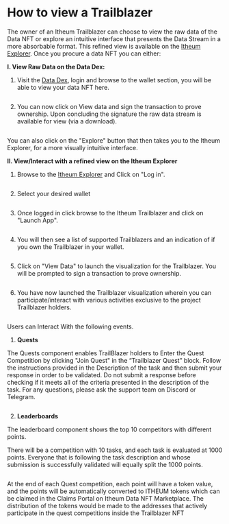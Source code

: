 # How to view a Trailblazer

The owner of an Itheum Trailblazer can choose to view the raw data of the Data NFT or explore an intuitive interface that presents the Data Stream in a more absorbable format. This refined view is available on the [Itheum Explorer](../../pre-aithra-apps/itheum-explorer.md). Once you procure a data NFT you can either:

**I. View Raw Data on the Data Dex:**

1. Visit the [Data Dex](https://datadex.itheum.io/), login and browse to the wallet section, you will be able to view your data NFT here.

<figure><img src="../../../.gitbook/assets/image (43).png" alt=""><figcaption></figcaption></figure>

2. You can now click on View data and sign the transaction to prove ownership. Upon concluding the signature the raw data stream is available for view (via a download).&#x20;

<figure><img src="../../../.gitbook/assets/image (71).png" alt=""><figcaption></figcaption></figure>

You can also click on the "Explore" button that then takes you to the Itheum Explorer, for a more visually intuitive interface.



**II. View/Interact with a refined view on the Itheum Explorer**

1. Browse to the [Itheum Explorer](https://explorer.itheum.io/) and Click on "Log in".

<figure><img src="../../../.gitbook/assets/image (20).png" alt=""><figcaption></figcaption></figure>

2. Select your desired wallet

<figure><img src="https://lh5.googleusercontent.com/eV7BWrGRBDuID4uu7D3b60ykZrE-3cDkJw2xY3Frv6TItqKpfq_7GjEneWoxi3fJUHjqn3MBx6r-FF4IDXCE5Yaz9W8Vb0zW3ElEGILYM-HDnNDHSRfovUd_QK2kd-mue6Gwsks1dHcxDxr4w1EX6a8" alt=""><figcaption></figcaption></figure>

3. Once logged in click browse to the Itheum Trailblazer and click on "Launch App".

<figure><img src="../../../.gitbook/assets/image (74).png" alt=""><figcaption></figcaption></figure>

4. You will then see a list of supported Trailblazers and an indication of if you own the Trailblazer in your wallet.

<figure><img src="../../../.gitbook/assets/image (40).png" alt=""><figcaption></figcaption></figure>

5. Click on "View Data" to launch the visualization for the Trailblazer. You will be prompted to sign a transaction to prove ownership.

<figure><img src="../../../.gitbook/assets/image (62).png" alt=""><figcaption></figcaption></figure>

6. You have now launched the Trailblazer visualization wherein you can participate/interact with various activities exclusive to the project Trailblazer holders.

<figure><img src="../../../.gitbook/assets/image (27).png" alt=""><figcaption></figcaption></figure>

Users can Interact With the following events.

1. &#x20;**Quests**

The Quests component enables TrailBlazer holders to Enter the Quest Competition by clicking "Join Quest" in the “Trailblazer Quest” block. Follow the instructions provided in the Description of the task and then submit your response in order to be validated. Do not submit a response before checking if it meets all of the criteria presented in the description of the task. For any questions, please ask the support team on Discord or Telegram.

<figure><img src="../../../.gitbook/assets/image (69).png" alt=""><figcaption></figcaption></figure>

2. &#x20;**Leaderboards**

The leaderboard component shows the top 10 competitors with different points.

There will be a competition with 10 tasks, and each task is evaluated at 1000 points. Everyone that is following the task description and whose submission is successfully validated will equally split the 1000 points.

<figure><img src="../../../.gitbook/assets/image (21).png" alt=""><figcaption></figcaption></figure>

At the end of each Quest competition, each point will have a token value, and the points will be automatically converted to ITHEUM tokens which can be claimed in the Claims Portal on Itheum Data NFT Marketplace. The distribution of the tokens would be made to the addresses that actively participate in the quest competitions inside the Trailblazer NFT

